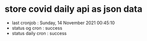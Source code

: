 # store covid daily api as json data

- last cronjob : Sunday, 14 November 2021 00:45:10
- status og cron : success
- status daily cron : success
      
      